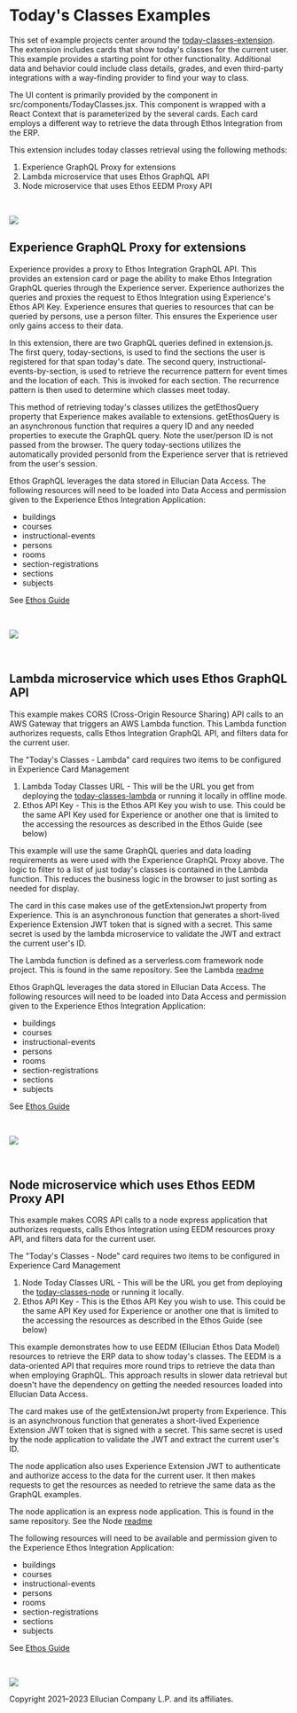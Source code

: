 # Today's Classes Examples
This set of example projects center around the [today-classes-extension](../today-classes-extension/README.md). The extension includes cards that show today's classes for the current user. This example provides a starting point for other functionality. Additional data and behavior could include class details, grades, and even third-party integrations with a way-finding provider to find your way to class.

The UI content is primarily provided by the component in src/components/TodayClasses.jsx. This component is wrapped with a React Context that is parameterized by the several cards. Each card employs a different way to retrieve the data through Ethos Integration from the ERP.

This extension includes today classes retrieval using the following methods:
1. Experience GraphQL Proxy for extensions
1. Lambda microservice that uses Ethos GraphQL API
1. Node microservice that uses Ethos EEDM Proxy API

<br/>

![](images/Todays-Classes-Ethos-Example.png)

## Experience GraphQL Proxy for extensions

Experience provides a proxy to Ethos Integration GraphQL API. This provides an extension card or page the ability to make Ethos Integration GraphQL queries through the Experience server. Experience authorizes the queries and proxies the request to Ethos Integration using Experience's Ethos API Key. Experience ensures that queries to resources that can be queried by persons, use a person filter. This ensures the Experience user only gains access to their data.

In this extension, there are two GraphQL queries defined in extension.js. The first query, today-sections, is used to find the sections the user is registered for that span today's date. The second query, instructional-events-by-section, is used to retrieve the recurrence pattern for event times and the location of each. This is invoked for each section. The recurrence pattern is then used to determine which classes meet today.

This method of retrieving today's classes utilizes the getEthosQuery property that Experience makes available to extensions. getEthosQuery is an asynchronous function that requires a query ID and any needed properties to execute the GraphQL query. Note the user/person ID is not passed from the browser. The query today-sections utilizes the automatically provided personId from the Experience server that is retrieved from the user's session.

Ethos GraphQL leverages the data stored in Ellucian Data Access. The following resources will need to be loaded into Data Access and permission given to the Experience Ethos Integration Application:

* buildings
* courses
* instructional-events
* persons
* rooms
* section-registrations
* sections
* subjects

See [Ethos Guide](today-classes-ethos-guide.md)

<br/>

![](images/Todays-Classes-Experience-GraphQL-Proxy.png)

<br/>

## Lambda microservice which uses Ethos GraphQL API

This example makes CORS (Cross-Origin Resource Sharing) API calls to an AWS Gateway that triggers an AWS Lambda function. This Lambda function authorizes requests, calls Ethos Integration GraphQL API, and filters data for the current user.

The "Today's Classes - Lambda" card requires two items to be configured in Experience Card Management

1. Lambda Today Classes URL - This will be the URL you get from deploying the [today-classes-lambda](../today-classes-lambda/README.md) or running it locally in offline mode.
1. Ethos API Key - This is the Ethos API Key you wish to use. This could be the same API Key used for Experience or another one that is limited to the accessing the resources as described in the Ethos Guide (see below)

This example will use the same GraphQL queries and data loading requirements as were used with the Experience GraphQL Proxy above. The logic to filter to a list of just today's classes is contained in the Lambda function. This reduces the business logic in the browser to just sorting as needed for display.

The card in this case makes use of the getExtensionJwt property from Experience. This is an asynchronous function that generates a short-lived Experience Extension JWT token that is signed with a secret. This same secret is used by the lambda microservice to validate the JWT and extract the current user's ID.

The Lambda function is defined as a serverless.com framework node project. This is found in the same repository. See the Lambda [readme](today-classes-lambda/README.md)

Ethos GraphQL leverages the data stored in Ellucian Data Access. The following resources will need to be loaded into Data Access and permission given to the Experience Ethos Integration Application:

* buildings
* courses
* instructional-events
* persons
* rooms
* section-registrations
* sections
* subjects

See [Ethos Guide](today-classes-ethos-guide.md)

<br/>

![](images/Todays-Classes-Lambda.png)

<br/>

## Node microservice which uses Ethos EEDM Proxy API

This example makes CORS API calls to a node express application that authorizes requests, calls Ethos Integration using EEDM resources proxy API, and filters data for the current user.

The "Today's Classes - Node" card requires two items to be configured in Experience Card Management

1. Node Today Classes URL - This will be the URL you get from deploying the [today-classes-node](../today-classes-node/README.md) or running it locally.
1. Ethos API Key - This is the Ethos API Key you wish to use. This could be the same API Key used for Experience or another one that is limited to the accessing the resources as described in the Ethos Guide (see below)

This example demonstrates how to use EEDM (Ellucian Ethos Data Model) resources to retrieve the ERP data to show today's classes. The EEDM is a data-oriented API that requires more round trips to retrieve the data than when employing GraphQL. This approach results in slower data retrieval but doesn't have the dependency on getting the needed resources loaded into Ellucian Data Access.

The card makes use of the getExtensionJwt property from Experience. This is an asynchronous function that generates a short-lived Experience Extension JWT token that is signed with a secret. This same secret is used by the node application to validate the JWT and extract the current user's ID.

The node application also uses Experience Extension JWT to authenticate and authorize access to the data for the current user. It then makes requests to get the resources as needed to retrieve the same data as the GraphQL examples.

The node application is an express node application. This is found in the same repository. See the Node [readme](today-classes-node/README.md)

The following resources will need to be available and permission given to the Experience Ethos Integration Application:

* buildings
* courses
* instructional-events
* persons
* rooms
* section-registrations
* sections
* subjects

See [Ethos Guide](today-classes-ethos-guide.md)

<br/>

![](images/Todays-Classes-Node.png)

Copyright 2021–2023 Ellucian Company L.P. and its affiliates.
